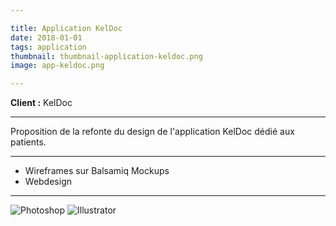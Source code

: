 ```yaml
---

title: Application KelDoc
date: 2018-01-01
tags: application
thumbnail: thumbnail-application-keldoc.png
image: app-keldoc.png

---
```


**Client :** KelDoc

---

Proposition de la refonte du design de l'application KelDoc dédié aux patients.

---

- Wireframes sur Balsamiq Mockups
- Webdesign

---

![Photoshop](/images/icons/photoshop.svg)
![Illustrator](/images/icons/illustrator.svg)
